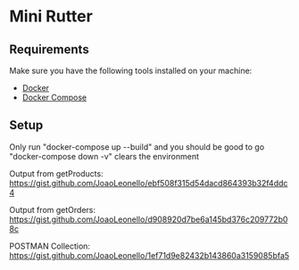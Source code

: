 # Mini Rutter

## Requirements

Make sure you have the following tools installed on your machine:

- [Docker](https://www.docker.com/)
- [Docker Compose](https://docs.docker.com/compose/)

## Setup

Only run "docker-compose up --build" and you should be good to go
"docker-compose down -v" clears the environment


Output from getProducts:
https://gist.github.com/JoaoLeonello/ebf508f315d54dacd864393b32f4ddc4

Output from getOrders:
https://gist.github.com/JoaoLeonello/d908920d7be6a145bd376c209772b08c

POSTMAN Collection:
https://gist.github.com/JoaoLeonello/1ef71d9e82432b143860a3159085bfa5

